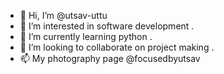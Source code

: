 - 👋 Hi, I’m @utsav-uttu
- 👀 I’m interested in software development .
- 🌱 I’m currently learning python .
- 💞️ I’m looking to collaborate on project making .
- 📫 My photography page @focusedbyutsav

<!---
utsav-uttu/utsav-uttu is a ✨ special ✨ repository because its `README.md` (this file) appears on your GitHub profile.
You can click the Preview link to take a look at your changes.
--->
